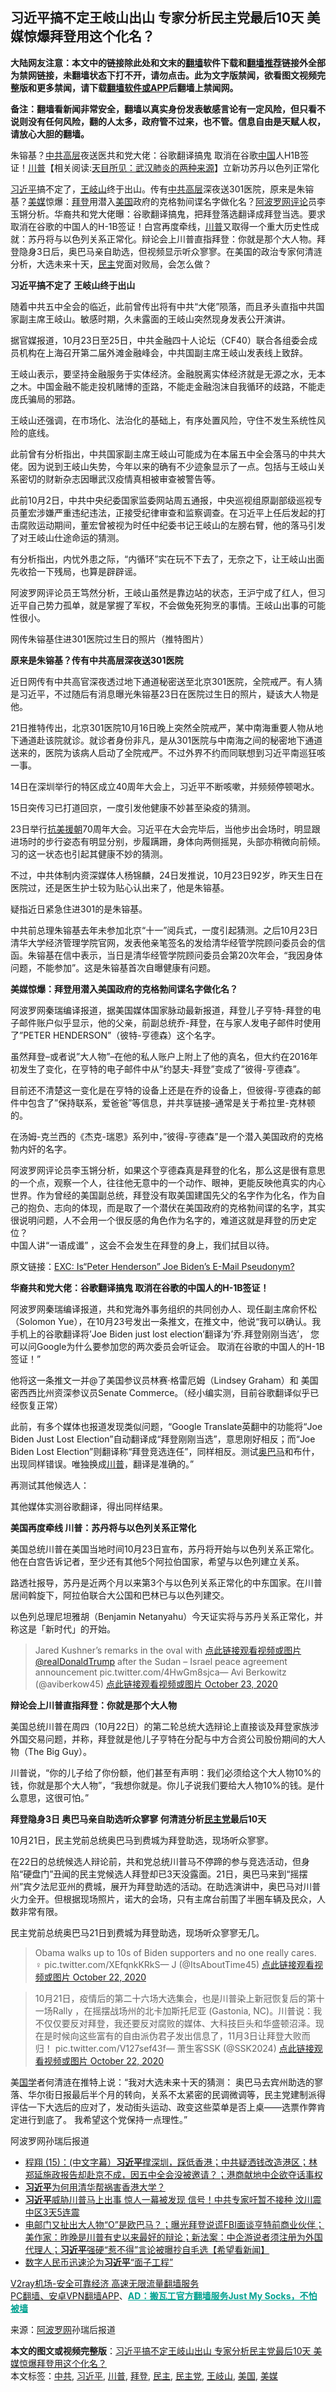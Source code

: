  <h2>习近平搞不定王岐山出山 专家分析民主党最后10天 美媒惊爆拜登用这个化名？</h2> <p class="notice"><b>大陆网友注意：本文中的链接除此处和文末的<a href="https://github.com/bannedbook/fanqiang" >翻墙</a>软件下载和<a href="https://github.com/killgcd/justmysocks/blob/master/README.md">翻墙推荐</a>链接外全部为禁网链接，未翻墙状态下打不开，请勿点击。此为文字版禁闻，欲看图文视频完整版和更多禁闻，请下载<a href="https://github.com/bannedbook/fanqiang">翻墙软件或APP</a>后翻墙上禁闻网。</p><p>备注：翻墙看新闻非常安全，翻墙以真实身份发表敏感言论有一定风险，但只看不说则没有任何风险，翻的人太多，政府管不过来，也不管。信息自由是天赋人权，请放心大胆的翻墙。</b></p>  <div class="entry"> <p id="summary">朱镕基？<a href="https://www.bannedbook.org/bnews/tag/%e4%b8%ad%e5%85%b1/" class="st_tag internal_tag" rel="tag" title="标签 中共 下的日志">中共</a><span class='wp_keywordlink_affiliate'><a href="https://www.bannedbook.org/bnews/ccpdope/" title="中共高层内幕" target="_blank">高层</a></span>夜送医共和党大佬：谷歌翻译搞鬼 取消在谷歌<span class='wp_keywordlink_affiliate'><a href="https://www.bannedbook.org/" title="中国" target="_blank">中国</a></span>人H1B签证！<span class='wp_keywordlink'><a href="https://www.bannedbook.org/bnews/comments/20200816/1381118.html" title="天目所见：川普将再赢总统大选 共和党掌参众两院" target="_blank">川普</a></span>【相关阅读:<a href='https://www.bannedbook.org/bnews/comments/20200816/1381123.html' target='_blank'>天目所见：武汉肺炎的两种来源</a>】立新功苏丹以色列正常化</p> <p><a href="https://www.bannedbook.org/bnews/tag/%e4%b9%a0%e8%bf%91%e5%b9%b3/" class="st_tag internal_tag" rel="tag" title="标签 习近平 下的日志">习近平</a>搞不定了，<a href="https://www.bannedbook.org/bnews/tag/%e7%8e%8b%e5%b2%90%e5%b1%b1/" class="st_tag internal_tag" rel="tag" title="标签 王岐山 下的日志">王岐山</a>终于出山。传有<span class='wp_keywordlink_affiliate'><a href="https://www.bannedbook.org/bnews/ccpdope/" title="中共高层" target="_blank">中共高层</a></span>深夜送301医院，原来是朱镕基？<a href="https://www.bannedbook.org/bnews/tag/%e7%be%8e%e5%aa%92/" class="st_tag internal_tag" rel="tag" title="标签 美媒 下的日志">美媒</a>惊爆：<a href="https://www.bannedbook.org/bnews/tag/%e6%8b%9c%e7%99%bb/" class="st_tag internal_tag" rel="tag" title="标签 拜登 下的日志">拜登</a>用潜入<a href="https://www.bannedbook.org/bnews/tag/%e7%be%8e%e5%9b%bd/" class="st_tag internal_tag" rel="tag" title="标签 美国 下的日志">美国</a>政府的克格勃间谍名字做化名？<span class='wp_keywordlink_affiliate'><a href="https://www.aboluowang.com/" title="阿波罗网" target="_blank">阿波罗网</a></span><span class='wp_keywordlink_affiliate'><a href="https://www.bannedbook.org/bnews/comments/" title="新闻评论" target="_blank">评论</a></span>员李玉锵分析。华裔共和党大佬曝：谷歌翻译搞鬼，把拜登落选翻译成拜登当选。要求取消在谷歌的中国人的H-1B签证！白宫再度牵线，<a href="https://www.bannedbook.org/bnews/tag/%e5%b7%9d%e6%99%ae/" class="st_tag internal_tag" rel="tag" title="标签 川普 下的日志">川普</a>又取得一个重大历史性成就：苏丹将与以色列关系正常化。辩论会上川普直指拜登：你就是那个大人物。拜登隐身3日后，奥巴马亲自助选，但视频显示听众寥寥。在美国的政治专家何清涟分析，大选未来十天，<a href="https://www.bannedbook.org/bnews/tag/%e6%b0%91%e4%b8%bb/" class="st_tag internal_tag" rel="tag" title="标签 民主 下的日志">民主</a>党面对败局，会怎么做？&nbsp;</p> <p><strong>习近平搞不定了 王岐山终于出山</strong></p> <p id="article_url">随着中共五中全会的临近，此前曾传出将有中共“大佬”陨落，而且矛头直指中共国家副主席王岐山。敏感时期，久未露面的王岐山突然现身发表公开演讲。</p> <p></p> <p>据官媒报道，10月23日至25日，中共金融四十人论坛（CF40）联合各组委会成员机构在上海召开第二届外滩金融峰会，中共国副主席王岐山发表线上致辞。</p> <p>王岐山表示，要坚持金融服务于实体经济。金融脱离实体经济就是无源之水，无本之木。中国金融不能走投机赌博的歪路，不能走金融泡沫自我循环的歧路，不能走庞氏骗局的邪路。</p> <p>王岐山还强调，在市场化、法治化的基础上，有序处置风险，守住不发生系统性风险的底线。</p> <p>此前曾有分析指出，中共国家副主席王岐山可能成为在本届五中全会落马的中共大佬。因为说到王岐山失势，今年以来的确有不少迹象显示了一点。包括与王岐山关系密切的财新杂志因曝武汉疫情真相被审查被警告等。</p> <p>此前10月2日，中共中央纪委国家监委网站周五通报，中央巡视组原副部级巡视专员董宏涉嫌严重违纪违法，正接受纪律审查和监察调查。在习近平上任后发起的打击腐败运动期间，董宏曾被视为时任中纪委书记王岐山的左膀右臂，他的落马引发了对王岐山仕途命运的猜测。</p> <p>有分析指出，内忧外患之际，“内循环”实在玩不下去了，无奈之下，让王岐山出面先收拾一下残局，也算是辟辟谣。</p> <p>阿波罗网评论员王笃然分析，王岐山虽然是靠边站的状态，王沪宁成了红人，但习近平自己势力孤单，就是掌握了军权，不会做兔死狗烹的事情。王岐山出事的可能性很小。</p> <p></p> <p>网传朱镕基住进301医院过生日的照片（推特图片）</p> <p><strong>原来是朱镕基？传有中共高层深夜送301医院</strong></p> <p>近日网传有中共高官深夜透过地下通道秘密送至北京301医院，全院戒严。有人猜是习近平，不过随后有消息曝光朱镕基23日在医院过生日的照片，疑该大人物是他。</p>  <p>21日推特传出，北京301医院10月16日晚上突然全院戒严，某中南海重要人物从地下通道赴该院就诊。就诊者身份非凡，是从301医院与中南海之间的秘密地下通道送来的，医院为该病人启动了全院戒严。不过外界不约而同联想到习近平南巡狂咳一事。</p> <p>14日在深圳举行的特区成立40周年大会上，习近平不断咳嗽，并频频停顿喝水。</p> <p>15日突传习已打道回京，一度引发他健康不妙甚至染疫的猜测。</p> <p>23日举行<span class='wp_keywordlink'><a href="https://www.bannedbook.org/forum2/topic952.html" title="历史回顾：从“抗美援朝”到“大跃进”" target="_blank">抗美援朝</a></span>70周年大会。习近平在大会完毕后，当他步出会场时，明显跟进场时的步行姿态有明显分别，步履蹒跚，身体向两侧摇晃，头部亦稍微向前倾。习的这一状态也引起其健康不妙的猜测。</p> <p>不过，中共体制内资深媒体人杨锦麟，24日发推说，10月23日92岁，昨天生日在医院过，还是医生护士较为贴心认出来了，他是朱镕基。</p> <p>疑指近日紧急住进301的是朱镕基。</p> <p>中共前总理朱镕基去年未参加北京“十一”阅兵式，一度引起猜测。之后10月23日清华大学经济管理学院官网，发表他亲笔签名的发给清华经管学院顾问委员会的信函。朱镕基在信中表示，当日是清华经管学院顾问委员会第20次年会，“我因身体问题，不能参加”。这是朱镕基首次自曝健康有问题。</p> <p><strong>美媒惊爆：拜登用潜入美国政府的克格勃间谍名字做化名？</strong></p> <p></p> <p>阿波罗网秦瑞编译报道，据美国媒体国家脉动最新报道，拜登儿子亨特-拜登的电子邮件账户似乎显示，他的父亲，前副总统乔-拜登，在与家人发电子邮件时使用了&#8221;PETER HENDERSON&#8221;（彼特-亨德森）这个名字。</p> <p></p> <p>虽然拜登&#8211;或者说&#8221;大人物&#8221;&#8211;在他的私人账户上附上了他的真名，但大约在2016年初发生了变化，在亨特的电子邮件中从&#8221;约瑟夫-拜登&#8221;变成了&#8221;彼得-亨德森&#8221;。</p> <p>目前还不清楚这一变化是在亨特的设备上还是在乔的设备上，但彼得-亨德森的邮件中包含了&#8221;保持联系，爱爸爸&#8221;等信息，并共享链接&#8211;通常是关于希拉里-克林顿的。</p> <p>在汤姆-克兰西的《杰克-瑞恩》系列中，&#8221;彼得-亨德森&#8221;是一个潜入美国政府的克格勃内奸的名字。</p> <p>阿波罗网评论员李玉锵分析，如果这个亨德森真是拜登的化名，那么这是很有意思的一个点，观察一个人，往往他无意中的一个动作、眼神，更能反映他真实的内心世界。作为曾经的美国副总统，拜登没有取美国建国先父的名字作为化名，作为自己的抱负、志向的体现，而是取了一个潜伏在美国政府的克格勃间谍的名字，其实很说明问题，人不会用一个很反感的角色作为名字的，难道这就是拜登的历史定位？<br />中国人讲“一语成谶” ，这会不会发生在拜登的身上，我们拭目以待。</p> <p>原文链接：<a href="https://thenationalpulse.com/breaking/exc-is-peter-henderson-joe-bidens-e-mail-pseudonym/?utm_source=facebook&amp;utm_medium=social&amp;utm_campaign=ReviveOldPost">EXC: Is“Peter Henderson” Joe Biden’s E-Mail Pseudonym?</a></p>  <p><strong>华裔共和党大佬：谷歌翻译搞鬼&nbsp;取消在谷歌的中国人的H-1B签证！</strong></p> <p>阿波罗网秦瑞编译报道，共和党海外事务组织的共同创办人、现任副主席俞怀松（Solomon Yue），在10月23号发出一条推文，在推文中，他说“我可以确认。我手机上的谷歌翻译将&#8217;Joe Biden just lost election&#8217;翻译为&#8217;乔.拜登刚刚当选&#8217;， 您可以问Google为什么要参加您的两次委员会听证会。 取消在谷歌的中国人的H-1B签证！”</p> <p>他将这一条推文一并@了美国参议员林赛·格雷厄姆（Lindsey Graham）和 美国密西西比州资深参议员Senate Commerce。（经小编实测，目前谷歌翻译似乎已经恢复正常）</p> <p></p> <p></p> <p></p> <p>此前，有多个媒体也报道发现类似问题，“Google Translate英翻中的功能将“Joe Biden Just Lost Election”自动翻译成“拜登刚刚当选”，意思刚好相反；而“Joe Biden Lost Election”则翻译称“拜登竞选连任”，同样相反。测试<a href="https://www.aboluowang.com/tag/%E5%A5%A5%E5%B7%B4%E9%A9%AC-1.html">奥巴马</a>和布什，出现同样错误。唯独换成<a href="https://www.aboluowang.com/tag/%E5%B7%9D%E6%99%AE-1.html">川普</a>，翻译是准确的。”</p> <p></p> <p></p> <p>再测试其他候选人：</p> <p></p> <p></p> <p></p> <p>其他媒体实测谷歌翻译，得出同样结果。</p> <p></p> <p><strong>美国再度牵线 川普：苏丹将与以色列关系正常化</strong></p>  <p>美国总统川普在美国当地时间10月23日宣布，苏丹将开始与以色列关系正常化。他在白宫告诉记者，至少还有其他5个阿拉伯国家，希望与以色列建立关系。</p> <p>路透社报导，苏丹是近两个月以来第3个与以色列关系正常化的中东国家。在川普居间斡旋下，阿拉伯联合大公国和巴林已与以色列建交。</p> <p>以色列总理尼坦雅胡（Benjamin Netanyahu）今天证实将与苏丹关系正常化，并称这是「新时代」的开始。</p> <blockquote><p>Jared Kushner’s remarks in the oval with ⁦<a href="https://twitter.com/realDonaldTrump?ref_src=twsrc%5Etfw">点此链接观看视频或图片 @realDonaldTrump</a>⁩ after the Sudan     &#8211; Israel      peace agreement announcement      pic.twitter.com/4HwGm8sjca— Avi Berkowitz (@aviberkow45) <a href="https://twitter.com/aviberkow45/status/1319713681039593472?ref_src=twsrc%5Etfw">点此链接观看视频或图片 October 23, 2020</a></p></blockquote> <p><strong>辩论会上川普直指拜登：你就是那个大人物&nbsp;</strong></p> <p></p> <p>美国总统川普在周四（10月22日）的第二轮总统大选辩论上直接谈及拜登家族涉外国交易问题，并称，拜登就是他儿子亨特在分配与中方合资公司股份期间的大人物（The Big Guy）。</p> <p>川普说，“你的儿子给了你份额，他们甚至有声明：我们必须给这个大人物10%的钱，你就是那个大人物”，“我想你就是。你儿子说我们要给大人物10%的钱。是什么意思，这很可怕。”</p> <p><strong>拜登隐身3日 奥巴马亲自助选听众寥寥 何清涟分析<a href="https://www.bannedbook.org/bnews/tag/%e6%b0%91%e4%b8%bb%e5%85%9a/" class="st_tag internal_tag" rel="tag" title="标签 民主党 下的日志">民主党</a>最后10天&nbsp;</strong><br /></p> <p>10月21日，民主党前总统奥巴马到费城为拜登助选，现场听众寥寥。</p> <p>在22日的总统候选人辩论前，共和党总统川普马不停蹄的参与竞选活动，但身陷“硬盘门”丑闻的民主党候选人拜登却已3天没露面。21日，奥巴马来到“摇摆州”宾夕法尼亚州的费城，展开为拜登助选的活动。在助选演讲中，奥巴马对川普火力全开。但根据现场照片，诺大的会场，只有主席台前围了半圈车辆及民众，人数非常有限。</p> <p> 民主党前总统奥巴马21日到费城为拜登助选，现场听众寥寥无几。</p> <blockquote><p>Obama walks up to 10s of Biden supporters and no one really cares.   ‍♀️   pic.twitter.com/XEfqnkKRkS— J (@ItsAboutTime45) <a href="https://twitter.com/ItsAboutTime45/status/1319069601804832768?ref_src=twsrc%5Etfw">点此链接观看视频或图片 October 22, 2020</a></p></blockquote> <blockquote><p>10月21日，疫情后的第二十六场大选集会，也是川普染上新冠恢复后的第十一场Rally ，在摇摆战场州的北卡加斯托尼亚 (Gastonia, NC)。川普说：我不仅仅要反对拜登，我还要反对腐败的媒体、大科技巨头和华盛顿沼泽。现在是时候向这些富有的自由派伪君子发出信息了，11月3日让拜登大败而归！ pic.twitter.com/V127sef43f— 萧生客SSK (@SSK2024) <a href="https://twitter.com/SSK2024/status/1319126133372321795?ref_src=twsrc%5Etfw">点此链接观看视频或图片 October 22, 2020</a></p></blockquote> <p>美<span class='wp_keywordlink'><a href="https://www.bannedbook.org/forum24/" title="国学传统文化禁书" target="_blank">国学</a></span>者何清涟在推特上说：“我对大选未来十天的猜测： 奥巴马去宾州助选的寥落、华尔街日报最后半个月的转向，关系不太紧密的民调微调等，民主党建制派得评估一下大选后的应对了，发动街头运动、政变这些菜单是否上桌——选票作弊肯定进行到底了。 我希望这个党保持一点理性。”</p> <p>阿波罗网孙瑞后报道</p>  <ul class='op-related-articles' title='相关阅读'> <li><a href='https://www.bannedbook.org/bnews/bannedvideo/20201024/1419665.html' target='_blank'>程翔 (15)：(中文字幕）<b>习近平</b>撑深圳，踩低香港；中共疑洒钱改造港区；林郑延施政报告却赴京不成，因五中全会没被邀请？；港商献地中企欲夺话事权</a></li> <li><a href='https://www.bannedbook.org/bnews/bannedvideo/20201024/1419650.html' target='_blank'><b>习近平</b>为何用清华帮祸害香港大学？</a></li> <li><a href='https://www.bannedbook.org/bnews/topimagenews/20201024/1419632.html' target='_blank'><b>习近平</b>威胁川普马上出事 惊人一幕被发现 信号！中共专家吁暂不接种 汶川震中区3天5连震</a></li> <li><a href='https://www.bannedbook.org/bnews/bannedvideo/20201024/1419624.html' target='_blank'>电邮门又扯出大人物“O”是欧巴马？；曝光拜登说谎FBI面谈亨特前商业伙伴；美作家：昨晚是川普有史以来最好的辩论；新法案：中企游说者须注册为外国代理人；<b>习近平</b>强硬“惹不得”言论被曝抄自毛选【希望看新闻】</a></li> <li><a href='https://www.bannedbook.org/bnews/comments/20201024/1419584.html' target='_blank'>数字人民币迅速沦为<b>习近平</b>“面子工程”</a></li> </ul> <p class="texttj"> <a href="https://www.bannedbook.org/forum23/topic22702.html" target="_blank">V2ray机场-安全可靠经济 高速无限流量翻墙服务</a><br/> <a href="https://github.com/bannedbook/fanqiang/wiki/%E7%A6%81%E9%97%BB%E7%BD%91%E5%AE%89%E5%8D%93%E7%BF%BB%E5%A2%99%E6%96%B0%E9%97%BBAPP" target="_blank">PC翻墙、安卓VPN翻墙APP</a>、<span onclick="window.open('https://github.com/killgcd/justmysocks/blob/master/README.md')" style="font-weight:bold;color:#00A191;cursor:pointer;text-decoration:underline;outline:none">AD：搬瓦工官方翻墙服务Just My Socks，不怕被墙</span></p><p> 来源：<a href="https://www.aboluowang.com/2020/1025/1515818.html" target="_blank">阿波罗网</a>孙瑞后报道 </p><a name='sharetosocial'></a>       <div><b>本文的图文或视频完整版</b>：<a href='https://www.bannedbook.org/bnews/cnnews/20201025/1419703.html'>习近平搞不定王岐山出山 专家分析民主党最后10天 美媒惊爆拜登用这个化名？</a></div>  </div><!--END ENTRY--> <div class="postfooter"> <div>本文标签：<a href="https://www.bannedbook.org/bnews/tag/%e4%b8%ad%e5%85%b1/" rel="tag">中共</a>, <a href="https://www.bannedbook.org/bnews/tag/%e4%b9%a0%e8%bf%91%e5%b9%b3/" rel="tag">习近平</a>, <a href="https://www.bannedbook.org/bnews/tag/%e5%b7%9d%e6%99%ae/" rel="tag">川普</a>, <a href="https://www.bannedbook.org/bnews/tag/%e6%8b%9c%e7%99%bb/" rel="tag">拜登</a>, <a href="https://www.bannedbook.org/bnews/tag/%e6%b0%91%e4%b8%bb/" rel="tag">民主</a>, <a href="https://www.bannedbook.org/bnews/tag/%e6%b0%91%e4%b8%bb%e5%85%9a/" rel="tag">民主党</a>, <a href="https://www.bannedbook.org/bnews/tag/%e7%8e%8b%e5%b2%90%e5%b1%b1/" rel="tag">王岐山</a>, <a href="https://www.bannedbook.org/bnews/tag/%e7%be%8e%e5%9b%bd/" rel="tag">美国</a>, <a href="https://www.bannedbook.org/bnews/tag/%e7%be%8e%e5%aa%92/" rel="tag">美媒</a></div>  </div><!--END POSTFOOTER--> 